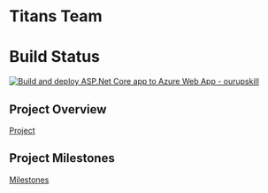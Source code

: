 # Titans Team

# Build Status
[![Build and deploy ASP.Net Core app to Azure Web App - ourupskill](https://github.com/StoyanShopov/Titans/actions/workflows/development_ourupskill.yml/badge.svg?branch=development)](https://github.com/StoyanShopov/Titans/actions/workflows/development_ourupskill.yml)

## Project Overview
[Project](https://docs.google.com/document/d/1_5RhVkvrNoGorCUD2C8GeZ1IL5wHdIYdUXfveV4KAgY/edit)

## Project Milestones
[Milestones](https://github.com/StoyanShopov/Titans/milestones)

